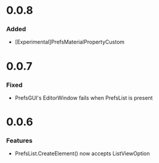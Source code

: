 # 0.0.8
### Added
* [Experimental]PrefsMaterialPropertyCustom

# 0.0.7
### Fixed
* PrefsGUI's EditorWindow fails when PrefsList is present

# 0.0.6
### Features
* PrefsList.CreateElement() now accepts ListViewOption
